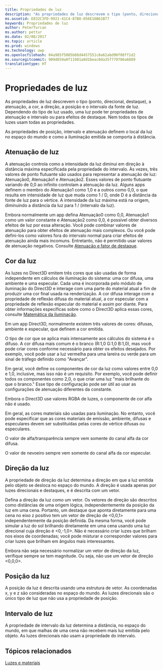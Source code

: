 ```yaml
---
title: Propriedades de luz
description: "As propriedades de luz descrevem o tipo (ponto, direcional, destaque), a atenuação, a cor, a direção, a posição e o intervalo da fonte de luz."
ms.assetid: E832C3FD-9921-41C4-87B8-056E16B61B77
keywords: Propriedades de luz
author: PeterTurcan
ms.author: pettur
ms.date: 02/08/2017
ms.topic: article
ms.prod: windows
ms.technology: uwp
ms.openlocfilehash: 04a985f5005b88d4457551c8a62abd90f08ff1d2
ms.sourcegitcommit: 909d859a0f11981a8d1beac0da35f779786a6889
translationtype: HT
---
```

# <a name="light-properties"></a>Propriedades de luz


As propriedades de luz descrevem o tipo (ponto, direcional, destaque), a atenuação, a cor, a direção, a posição e o intervalo da fonte de luz. Dependendo do tipo de luz usado, uma luz pode ter propriedades de atenuação e intervalo ou para efeitos de destaque. Nem todos os tipos de luzes usam todas as propriedades.

As propriedades de posição, intervalo e atenuação definem o local da luz no espaço do mundo e como a iluminação emitida se comporta à distância.

## <a name="span-idlightattenuationspanspan-idlightattenuationspanspan-idlightattenuationspanlight-attenuation"></a><span id="Light_Attenuation"></span><span id="light_attenuation"></span><span id="LIGHT_ATTENUATION"></span>Atenuação de luz


A atenuação controla como a intensidade da luz diminui em direção à distância máxima especificada pela propriedade do intervalo. Às vezes, três valores de ponto flutuante são usados para representar a atenuação de luz: Atenuação0, Atenuação1 e Atenuação2. Esses valores de ponto flutuante variando de 0,0 ao infinito controlam a atenuação da luz. Alguns apps definem o membro do Atenuação1 como 1,0 e a outros como 0,0, o que resulta em intensidade de luz que muda como 1 / D, onde D é a distância da fonte de luz para o vértice. A intensidade da luz máxima está na origem, diminuindo a distância da luz para 1 / (intervalo da luz).

Embora normalmente um app defina Atenuação0 como 0,0, Atenuação1 como um valor constante e Atenuação2 como 0,0, é possível obter diversos efeitos de luz por essa alteração. Você pode combinar valores de atenuação para obter efeitos de atenuação mais complexos. Ou você pode defini-los como valores fora do intervalo normal para criar efeitos de atenuação ainda mais incomuns. Entretanto, não é permitido usar valores de atenuação negativos. Consulte [Atenuação e fator de destaque](attenuation-and-spotlight-factor.md).

## <a name="span-idlightcolorspanspan-idlightcolorspanspan-idlightcolorspanlight-color"></a><span id="Light_Color"></span><span id="light_color"></span><span id="LIGHT_COLOR"></span>Cor da luz


As luzes no Direct3D emitem três cores que são usadas de forma independente em cálculos de iluminação do sistema: uma cor difusa, uma ambiente e uma especular. Cada uma é incorporada pelo módulo de iluminação do Direct3D e interage com uma parte do material atual a fim de produzir uma cor final usada na renderização. A cor difusa interage com a propriedade de reflexão difusa do material atual, a cor especular com a propriedade de reflexão especular do material e assim por diante. Para obter informações específicas sobre como o Direct3D aplica essas cores, consulte [Matemática da iluminação](mathematics-of-lighting.md).

Em um app Direct3D, normalmente existem três valores de cores: difusas, ambiente e especular, que definem a cor emitida.

O tipo de cor que se aplica mais intensamente aos cálculos do sistema é o difuso. A cor difusa mais comum é o branco (R:1,0 G:1,0 B:1,0), mas você pode criar cores conforme necessário para obter os efeitos desejados. Por exemplo, você pode usar a luz vermelha para uma lareira ou verde para um sinal de tráfego definido como "Avançar".

Em geral, você define os componentes de cor da luz como valores entre 0,0 e 1,0, inclusive, mas isso não é um requisito. Por exemplo, você pode definir todos os componentes como 2,0, o que criar uma luz "mais brilhante do que o branco." Esse tipo de configuração pode ser útil ao usar as configurações de atenuação diferentes da constante.

Embora o Direct3D use valores RGBA de luzes, o componente de cor alfa não é usado.

Em geral, as cores materiais são usadas para iluminação. No entanto, você pode especificar que as cores materiais de emissão, ambiente, difusas e especulares devem ser substituídas pelas cores de vértice difusas ou especulares.

O valor de alfa/transparência sempre vem somente do canal alfa da cor difusa.

O valor de nevoeiro sempre vem somente do canal alfa da cor especular.

## <a name="span-idlightdirectionspanspan-idlightdirectionspanspan-idlightdirectionspanlight-direction"></a><span id="Light_Direction"></span><span id="light_direction"></span><span id="LIGHT_DIRECTION"></span>Direção da luz


A propriedade de direção da luz determina a direção em que a luz emitida pelo objeto se desloca no espaço do mundo. A direção é usada apenas por luzes direcionais e destaques, e é descrita com um vetor.

Defina a direção da luz como um vetor. Os vetores de direção são descritos como distâncias de uma origem lógica, independentemente da posição da luz em uma cena. Portanto, um destaque que aponta diretamente para uma cena no eixo z positivo tem um vetor de direção de &lt;0,0,1&gt; independentemente da posição definida. Da mesma forma, você pode simular a luz do sol brilhando diretamente em uma cena usando uma luz direcional cuja direção é &lt;0,-1,0&gt;. Não é necessário criar luzes que brilham nos eixos de coordenadas; você pode misturar e corresponder valores para criar luzes que brilham em ângulos mais interessantes.

Embora não seja necessário normalizar um vetor de direção da luz, verifique sempre se tem magnitude. Ou seja, não use um vetor de direção &lt;0,0,0&gt;.

## <a name="span-idlightpositionspanspan-idlightpositionspanspan-idlightpositionspanlight-position"></a><span id="Light_Position"></span><span id="light_position"></span><span id="LIGHT_POSITION"></span>Posição da luz


A posição da luz é descrita usando uma estrutura de vetor. As coordenadas x, y e z são consideradas no espaço do mundo. As luzes direcionais são o único tipo de luz que não usa a propriedade de posição.

## <a name="span-idlightrangespanspan-idlightrangespanspan-idlightrangespanlight-range"></a><span id="Light_Range"></span><span id="light_range"></span><span id="LIGHT_RANGE"></span>Intervalo de luz


A propriedade de intervalo da luz determina a distância, no espaço do mundo, em que malhas de uma cena não recebem mais luz emitida pelo objeto. As luzes direcionais não usam a propriedade do intervalo.

## <a name="span-idrelated-topicsspanrelated-topics"></a><span id="related-topics"></span>Tópicos relacionados


[Luzes e materiais](lights-and-materials.md)

 

 




